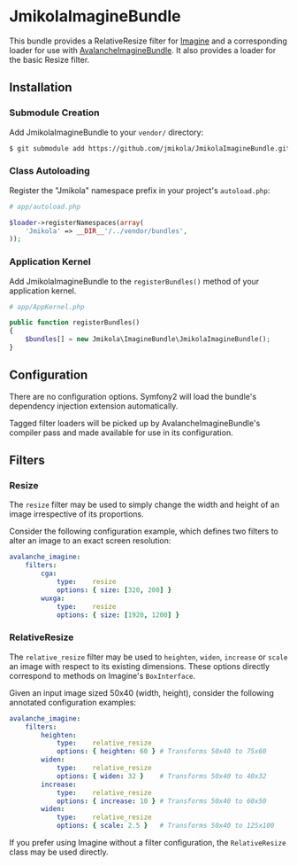 # JmikolaImagineBundle

This bundle provides a RelativeResize filter for [Imagine][] and a corresponding
loader for use with [AvalancheImagineBundle][]. It also provides a loader for
the basic Resize filter.

## Installation

### Submodule Creation

Add JmikolaImagineBundle to your `vendor/` directory:

``` bash
$ git submodule add https://github.com/jmikola/JmikolaImagineBundle.git vendor/bundles/Jmikola/ImagineBundle
```

### Class Autoloading

Register the "Jmikola" namespace prefix in your project's `autoload.php`:

``` php
# app/autoload.php

$loader->registerNamespaces(array(
    'Jmikola' => __DIR__'/../vendor/bundles',
));
```

### Application Kernel

Add JmikolaImagineBundle to the `registerBundles()` method of your application
kernel.

``` php
# app/AppKernel.php

public function registerBundles()
{
    $bundles[] = new Jmikola\ImagineBundle\JmikolaImagineBundle();
}
```

## Configuration

There are no configuration options. Symfony2 will load the bundle's dependency
injection extension automatically.

Tagged filter loaders will be picked up by AvalancheImagineBundle's compiler
pass and made available for use in its configuration.

## Filters

### Resize

The `resize` filter may be used to simply change the width and height of an
image irrespective of its proportions.

Consider the following configuration example, which defines two filters to alter
an image to an exact screen resolution:

``` yaml
avalanche_imagine:
    filters:
        cga:
            type:    resize
            options: { size: [320, 200] }
        wuxga:
            type:    resize
            options: { size: [1920, 1200] }
```

### RelativeResize

The `relative_resize` filter may be used to `heighten`, `widen`, `increase` or
`scale` an image with respect to its existing dimensions. These options directly
correspond to methods on Imagine's `BoxInterface`.

Given an input image sized 50x40 (width, height), consider the following
annotated configuration examples:

``` yaml
avalanche_imagine:
    filters:
        heighten:
            type:    relative_resize
            options: { heighten: 60 } # Transforms 50x40 to 75x60
        widen:
            type:    relative_resize
            options: { widen: 32 }    # Transforms 50x40 to 40x32
        increase:
            type:    relative_resize
            options: { increase: 10 } # Transforms 50x40 to 60x50
        widen:
            type:    relative_resize
            options: { scale: 2.5 }   # Transforms 50x40 to 125x100
```

If you prefer using Imagine without a filter configuration, the `RelativeResize`
class may be used directly.

  [Imagine]: https://github.com/avalanche123/Imagine
  [AvalancheImagineBundle]: https://github.com/avalanche123/AvalancheImagineBundle
